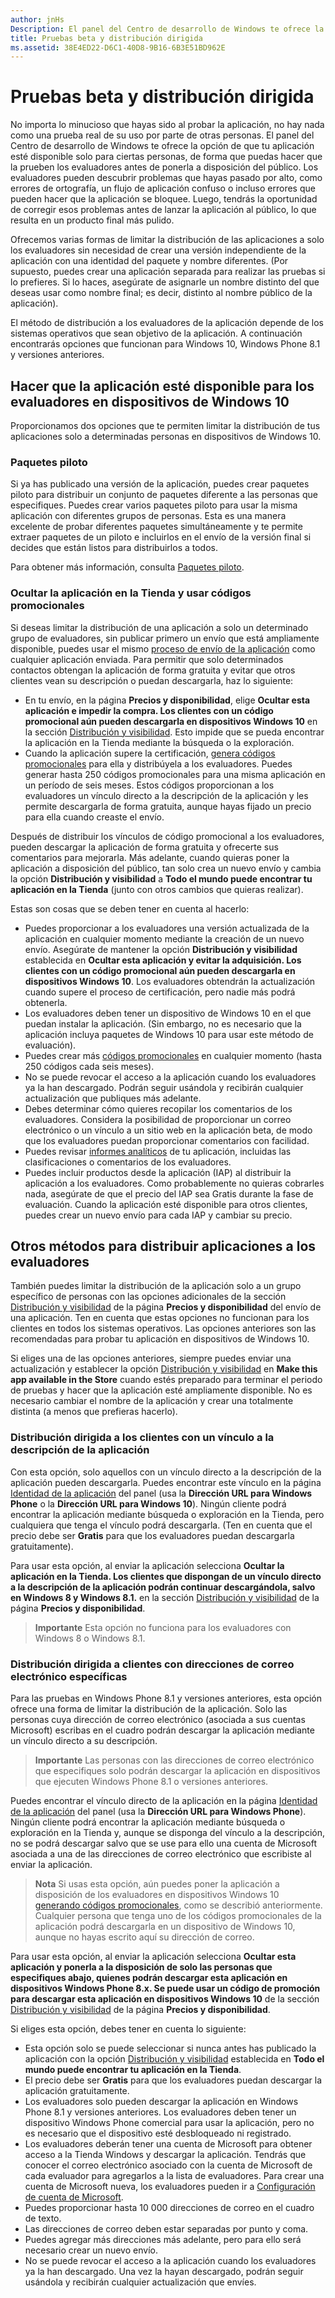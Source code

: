 ```yaml
---
author: jnHs
Description: El panel del Centro de desarrollo de Windows te ofrece la opción de que tu aplicación esté disponible solo para ciertas personas, de forma que puedas hacer que la prueben los evaluadores antes de ponerla a disposición del público.
title: Pruebas beta y distribución dirigida
ms.assetid: 38E4ED22-D6C1-40D8-9B16-6B3E51BD962E
---
```


# Pruebas beta y distribución dirigida


No importa lo minucioso que hayas sido al probar la aplicación, no hay nada como una prueba real de su uso por parte de otras personas. El panel del Centro de desarrollo de Windows te ofrece la opción de que tu aplicación esté disponible solo para ciertas personas, de forma que puedas hacer que la prueben los evaluadores antes de ponerla a disposición del público. Los evaluadores pueden descubrir problemas que hayas pasado por alto, como errores de ortografía, un flujo de aplicación confuso o incluso errores que pueden hacer que la aplicación se bloquee. Luego, tendrás la oportunidad de corregir esos problemas antes de lanzar la aplicación al público, lo que resulta en un producto final más pulido.

Ofrecemos varias formas de limitar la distribución de las aplicaciones a solo los evaluadores sin necesidad de crear una versión independiente de la aplicación con una identidad del paquete y nombre diferentes. (Por supuesto, puedes crear una aplicación separada para realizar las pruebas si lo prefieres. Si lo haces, asegúrate de asignarle un nombre distinto del que deseas usar como nombre final; es decir, distinto al nombre público de la aplicación).

El método de distribución a los evaluadores de la aplicación depende de los sistemas operativos que sean objetivo de la aplicación. A continuación encontrarás opciones que funcionan para Windows 10, Windows Phone 8.1 y versiones anteriores.

## Hacer que la aplicación esté disponible para los evaluadores en dispositivos de Windows 10

Proporcionamos dos opciones que te permiten limitar la distribución de tus aplicaciones solo a determinadas personas en dispositivos de Windows 10.

### Paquetes piloto

Si ya has publicado una versión de la aplicación, puedes crear paquetes piloto para distribuir un conjunto de paquetes diferente a las personas que especifiques. Puedes crear varios paquetes piloto para usar la misma aplicación con diferentes grupos de personas. Esta es una manera excelente de probar diferentes paquetes simultáneamente y te permite extraer paquetes de un piloto e incluirlos en el envío de la versión final si decides que están listos para distribuirlos a todos.

Para obtener más información, consulta [Paquetes piloto](package-flights.md).

### Ocultar la aplicación en la Tienda y usar códigos promocionales

Si deseas limitar la distribución de una aplicación a solo un determinado grupo de evaluadores, sin publicar primero un envío que está ampliamente disponible, puedes usar el mismo [proceso de envío de la aplicación](app-submissions.md) como cualquier aplicación enviada. Para permitir que solo determinados contactos obtengan la aplicación de forma gratuita y evitar que otros clientes vean su descripción o puedan descargarla, haz lo siguiente:

-   En tu envío, en la página **Precios y disponibilidad**, elige **Ocultar esta aplicación e impedir la compra. Los clientes con un código promocional aún pueden descargarla en dispositivos Windows 10** en la sección [Distribución y visibilidad](set-app-pricing-and-availability.md#distribution-and-visibility). Esto impide que se pueda encontrar la aplicación en la Tienda mediante la búsqueda o la exploración.
-   Cuando la aplicación supere la certificación, [genera códigos promocionales](generate-promotional-codes.md) para ella y distribúyela a los evaluadores. Puedes generar hasta 250 códigos promocionales para una misma aplicación en un período de seis meses. Estos códigos proporcionan a los evaluadores un vínculo directo a la descripción de la aplicación y les permite descargarla de forma gratuita, aunque hayas fijado un precio para ella cuando creaste el envío.

Después de distribuir los vínculos de código promocional a los evaluadores, pueden descargar la aplicación de forma gratuita y ofrecerte sus comentarios para mejorarla. Más adelante, cuando quieras poner la aplicación a disposición del público, tan solo crea un nuevo envío y cambia la opción **Distribución y visibilidad** a **Todo el mundo puede encontrar tu aplicación en la Tienda** (junto con otros cambios que quieras realizar).

Estas son cosas que se deben tener en cuenta al hacerlo:

-   Puedes proporcionar a los evaluadores una versión actualizada de la aplicación en cualquier momento mediante la creación de un nuevo envío. Asegúrate de mantener la opción **Distribución y visibilidad** establecida en **Ocultar esta aplicación y evitar la adquisición. Los clientes con un código promocional aún pueden descargarla en dispositivos Windows 10**. Los evaluadores obtendrán la actualización cuando supere el proceso de certificación, pero nadie más podrá obtenerla.
-   Los evaluadores deben tener un dispositivo de Windows 10 en el que puedan instalar la aplicación. (Sin embargo, no es necesario que la aplicación incluya paquetes de Windows 10 para usar este método de evaluación).
-   Puedes crear más [códigos promocionales](generate-promotional-codes.md) en cualquier momento (hasta 250 códigos cada seis meses).
-   No se puede revocar el acceso a la aplicación cuando los evaluadores ya la han descargado. Podrán seguir usándola y recibirán cualquier actualización que publiques más adelante.
-   Debes determinar cómo quieres recopilar los comentarios de los evaluadores. Considera la posibilidad de proporcionar un correo electrónico o un vínculo a un sitio web en la aplicación beta, de modo que los evaluadores puedan proporcionar comentarios con facilidad.
-   Puedes revisar [informes analíticos](analytics.md) de tu aplicación, incluidas las clasificaciones o comentarios de los evaluadores.
-   Puedes incluir productos desde la aplicación (IAP) al distribuir la aplicación a los evaluadores. Como probablemente no quieras cobrarles nada, asegúrate de que el precio del IAP sea Gratis durante la fase de evaluación. Cuando la aplicación esté disponible para otros clientes, puedes crear un nuevo envío para cada IAP y cambiar su precio.

## Otros métodos para distribuir aplicaciones a los evaluadores

También puedes limitar la distribución de la aplicación solo a un grupo específico de personas con las opciones adicionales de la sección [Distribución y visibilidad](set-app-pricing-and-availability.md#distribution-and-visibility) de la página **Precios y disponibilidad** del envío de una aplicación. Ten en cuenta que estas opciones no funcionan para los clientes en todos los sistemas operativos. Las opciones anteriores son las recomendadas para probar tu aplicación en dispositivos de Windows 10.

Si eliges una de las opciones anteriores, siempre puedes enviar una actualización y establecer la opción [Distribución y visibilidad](set-app-pricing-and-availability.md#distribution-and-visibility) en **Make this app available in the Store** cuando estés preparado para terminar el periodo de pruebas y hacer que la aplicación esté ampliamente disponible. No es necesario cambiar el nombre de la aplicación y crear una totalmente distinta (a menos que prefieras hacerlo).

### Distribución dirigida a los clientes con un vínculo a la descripción de la aplicación

Con esta opción, solo aquellos con un vínculo directo a la descripción de la aplicación pueden descargarla. Puedes encontrar este vínculo en la página [Identidad de la aplicación](view-app-identity-details.md) del panel (usa la **Dirección URL para Windows Phone** o la **Dirección URL para Windows 10**). Ningún cliente podrá encontrar la aplicación mediante búsqueda o exploración en la Tienda, pero cualquiera que tenga el vínculo podrá descargarla. (Ten en cuenta que el precio debe ser **Gratis** para que los evaluadores puedan descargarla gratuitamente).

Para usar esta opción, al enviar la aplicación selecciona **Ocultar la aplicación en la Tienda. Los clientes que dispongan de un vínculo directo a la descripción de la aplicación podrán continuar descargándola, salvo en Windows 8 y Windows 8.1.** en la sección [Distribución y visibilidad](set-app-pricing-and-availability.md#distribution-and-visibility) de la página **Precios y disponibilidad**.

> **Importante**  Esta opción no funciona para los evaluadores con Windows 8 o Windows 8.1.

### Distribución dirigida a clientes con direcciones de correo electrónico específicas

Para las pruebas en Windows Phone 8.1 y versiones anteriores, esta opción ofrece una forma de limitar la distribución de la aplicación. Solo las personas cuya dirección de correo electrónico (asociada a sus cuentas Microsoft) escribas en el cuadro podrán descargar la aplicación mediante un vínculo directo a su descripción.

> **Importante**  Las personas con las direcciones de correo electrónico que especifiques solo podrán descargar la aplicación en dispositivos que ejecuten Windows Phone 8.1 o versiones anteriores.
 
Puedes encontrar el vínculo directo de la aplicación en la página [Identidad de la aplicación](view-app-identity-details.md) del panel (usa la **Dirección URL para Windows Phone**). Ningún cliente podrá encontrar la aplicación mediante búsqueda o exploración en la Tienda y, aunque se disponga del vínculo a la descripción, no se podrá descargar salvo que se use para ello una cuenta de Microsoft asociada a una de las direcciones de correo electrónico que escribiste al enviar la aplicación.

> **Nota**  Si usas esta opción, aún puedes poner la aplicación a disposición de los evaluadores en dispositivos Windows 10 [generando códigos promocionales](generate-promotional-codes.md), como se describió anteriormente. Cualquier persona que tenga uno de los códigos promocionales de la aplicación podrá descargarla en un dispositivo de Windows 10, aunque no hayas escrito aquí su dirección de correo.

Para usar esta opción, al enviar la aplicación selecciona **Ocultar esta aplicación y ponerla a la disposición de solo las personas que especifiques abajo, quienes podrán descargar esta aplicación en dispositivos Windows Phone 8.x. Se puede usar un código de promoción para descargar esta aplicación en dispositivos Windows 10** de la sección [Distribución y visibilidad](set-app-pricing-and-availability.md#distribution-and-visibility) de la página **Precios y disponibilidad**.

Si eliges esta opción, debes tener en cuenta lo siguiente:

-   Esta opción solo se puede seleccionar si nunca antes has publicado la aplicación con la opción [Distribución y visibilidad](set-app-pricing-and-availability.md#distribution-and-visibility) establecida en **Todo el mundo puede encontrar tu aplicación en la Tienda**.
-   El precio debe ser **Gratis** para que los evaluadores puedan descargar la aplicación gratuitamente.
-   Los evaluadores solo pueden descargar la aplicación en Windows Phone 8.1 y versiones anteriores. Los evaluadores deben tener un dispositivo Windows Phone comercial para usar la aplicación, pero no es necesario que el dispositivo esté desbloqueado ni registrado.
-   Los evaluadores deberán tener una cuenta de Microsoft para obtener acceso a la Tienda Windows y descargar la aplicación. Tendrás que conocer el correo electrónico asociado con la cuenta de Microsoft de cada evaluador para agregarlos a la lista de evaluadores. Para crear una cuenta de Microsoft nueva, los evaluadores pueden ir a [Configuración de cuenta de Microsoft](http://go.microsoft.com/fwlink/p/?LinkId=618945).
-   Puedes proporcionar hasta 10 000 direcciones de correo en el cuadro de texto.
-   Las direcciones de correo deben estar separadas por punto y coma.
-   Puedes agregar más direcciones más adelante, pero para ello será necesario crear un nuevo envío.
-   No se puede revocar el acceso a la aplicación cuando los evaluadores ya la han descargado. Una vez la hayan descargado, podrán seguir usándola y recibirán cualquier actualización que envíes.


<!--HONumber=May16_HO2-->


